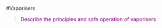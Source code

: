 #Vaporisers

> <p style="color:purple";> Describe the principles and safe operation of vaporisers </p>

